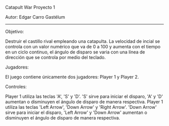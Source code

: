 Catapult War Proyecto 1

Autor: Edgar Carro Gastélum
**************************************

Objetivo:

Destruir el castillo rival empleando una catapulta.
La velocidad de incial se controla con un valor numérico que va de 0 a 100 y aumenta con el tiempo en un ciclo continuo, el ángulo de disparo se varia con una línea de dirección que se controla por medio del teclado.

Jugadores:

El juego contiene únicamente dos jugadores: Player 1 y Player 2.

Controles:

Player 1 utiliza las teclas 'A', 'S' y 'D'. 'S' sirve para iniciar el disparo, 'A' y 'D' aumentan o disminuyen el ángulo de disparo de manera respectiva.
Player 1 utiliza las teclas 'Left Arrow', 'Down Arrow' y 'Right Arrow'. 'Down Arrow' sirve para iniciar el disparo, 'Left Arrow' y 'Down Arrow' aumentan o disminuyen el ángulo de disparo de manera respectiva.
